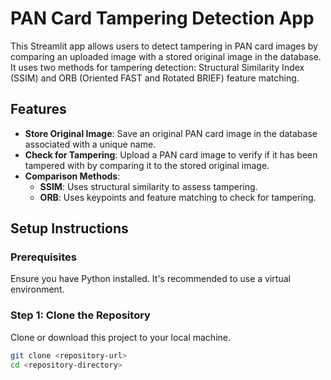 # PAN Card Tampering Detection App

This Streamlit app allows users to detect tampering in PAN card images by comparing an uploaded image with a stored original image in the database. It uses two methods for tampering detection: Structural Similarity Index (SSIM) and ORB (Oriented FAST and Rotated BRIEF) feature matching.

## Features

- **Store Original Image**: Save an original PAN card image in the database associated with a unique name.
- **Check for Tampering**: Upload a PAN card image to verify if it has been tampered with by comparing it to the stored original image.
- **Comparison Methods**:
  - **SSIM**: Uses structural similarity to assess tampering.
  - **ORB**: Uses keypoints and feature matching to check for tampering.

## Setup Instructions

### Prerequisites

Ensure you have Python installed. It's recommended to use a virtual environment.

### Step 1: Clone the Repository

Clone or download this project to your local machine.

```bash
git clone <repository-url>
cd <repository-directory>

